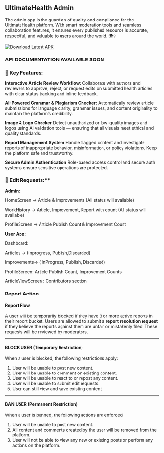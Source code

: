 ## UltimateHealth Admin

The admin app is the guardian of quality and compliance for the UltimateHealth platform. With smart moderation tools and seamless collaboration features, it ensures every published resource is accurate, respectful, and valuable to users around the world. 🌍💡

[![Download Latest APK](https://img.shields.io/badge/Download-APK-blue.svg)](https://drive.google.com/file/d/1fP7yrtD6NpeatRw5KvDUpiC8sWJpjr9_/view?usp=sharing)

### API DOCUMENTATION AVAILABLE SOON

### 🔧 Key Features:

**Interactive Article Review Workflow:**
Collaborate with authors and reviewers to approve, reject, or request edits on submitted health articles with clear status tracking and inline feedback.

**AI-Powered Grammar & Plagiarism Checker:**
Automatically review article submissions for language clarity, grammar issues, and content originality to maintain the platform’s credibility.

**Image & Logo Checker**
Detect unauthorized or low-quality images and logos using AI validation tools — ensuring that all visuals meet ethical and quality standards.

**Report Management System**
Handle flagged content and investigate reports of inappropriate behavior, misinformation, or policy violations. Keep the platform safe and trustworthy.

**Secure Admin Authentication**
Role-based access control and secure auth systems ensure sensitive operations are protected.


### 🔧 Edit Requests:**

**Admin:**

 HomeScreen -> Article & Improvements (All status will available)

 WorkHistory -> Article, Improvement, Report with count (All status will available)

 ProfileScreen -> Article  Publish Count & Improvement Count


**User App:**

 Dashboard: 

   Articles -> (Inprogress, Publish,Discarded)

   Improvements-> ( InProgress, Publish, Discarded)

   ProfileScreen: Article Publish Count, Improvement Counts

   ArticleViewScreen : Contributors section



### Report Action

#### Report Flow

A user will be temporarily blocked if they have 3 or more active reports in their report bucket.
Users are allowed to submit a **report resolution request** if they believe the reports against them are unfair or mistakenly filed. These requests will be reviewed by moderators.

---

#### BLOCK USER (Temporary Restriction)

When a user is blocked, the following restrictions apply:

1. User will be unable to post new content.
2. User will be unable to comment on existing content.
3. User will be unable to react to or repost any content.
4. User will be unable to submit edit requests.
5. User can still view and save existing content.

---

#### BAN USER (Permanent Restriction)

When a user is banned, the following actions are enforced:

1. User will be unable to post new content.
2. All content and comments created by the user will be removed from the platform.
3. User will not be able to view any new or existing posts or perform any actions on the platform.
